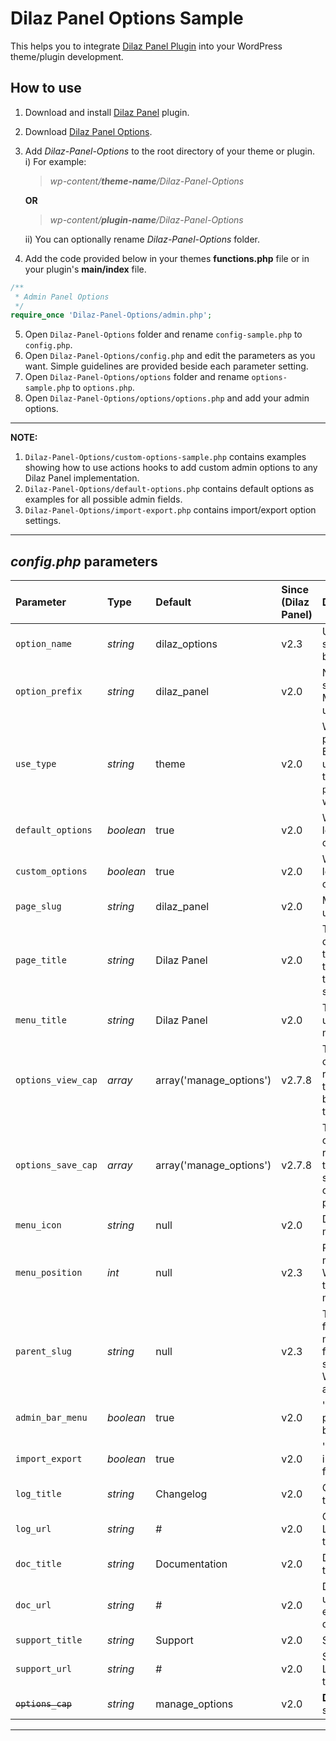 # Dilaz Panel Options Sample
This helps you to integrate [Dilaz Panel Plugin](https://github.com/Rodgath/Dilaz-Panel-Plugin) into your WordPress theme/plugin development. 

## How to use
1. Download and install [Dilaz Panel](https://github.com/Rodgath/Dilaz-Panel-Plugin/archive/master.zip) plugin.
2. Download [Dilaz Panel Options](https://github.com/Rodgath/Dilaz-Panel-Options/archive/master.zip).
3. Add *Dilaz-Panel-Options* to the root directory of your theme or plugin. <br />
   i) For example: <br />
      > *wp-content/__theme-name__/Dilaz-Panel-Options*
      
      __OR__
      
      > *wp-content/__plugin-name__/Dilaz-Panel-Options* <br />
      
   ii) You can optionally rename *Dilaz-Panel-Options* folder.
4. Add the code provided below in your themes __functions.php__ file or in your plugin's __main/index__ file. 
```php
/**
 * Admin Panel Options
 */
require_once 'Dilaz-Panel-Options/admin.php';
```
5. Open ```Dilaz-Panel-Options``` folder and rename ```config-sample.php``` to ```config.php```.
6. Open ```Dilaz-Panel-Options/config.php``` and edit the parameters as you want. Simple guidelines are provided beside each parameter setting.
7. Open ```Dilaz-Panel-Options/options``` folder and rename ```options-sample.php``` to ```options.php```.
8. Open ```Dilaz-Panel-Options/options/options.php``` and add your admin options. 

***

__NOTE:__
1. ```Dilaz-Panel-Options/custom-options-sample.php``` contains examples showing how to use actions hooks to add custom admin options to any Dilaz Panel implementation.
2. ```Dilaz-Panel-Options/default-options.php``` contains default options as examples for all possible admin fields.
3. ```Dilaz-Panel-Options/import-export.php``` contains import/export option settings.

***

## *config.php* parameters

| Parameter     | Type    | Default | Since (Dilaz Panel) | Details |
| :------------- |:----------|:----------| :-------------| :----- |
| `option_name`   | *string* | dilaz_options | v2.3 | Used to save settings. Must be unique. |
| `option_prefix` | *string* | dilaz_panel | v2.0 | Not used to save settings. Must be unique. |
| `use_type` | *string* | theme | v2.0 | Where the panel is used. Enter `theme` if used within a theme OR `plugin` if used within a plugin |
| `default_options` | *boolean* | true | v2.0 | Whether to load default options. |
| `custom_options` | *boolean* | true | v2.0 | Whether to load custom options. |
| `page_slug` | *string* | dilaz_panel | v2.0 | Must be unique. |
| `page_title` | *string* | Dilaz Panel | v2.0 | The text to be displayed in the title tags of the page when the menu is selected. |
| `menu_title` | *string* | Dilaz Panel | v2.0 | The text to be used for the menu. |
| `options_view_cap` | *array* | array('manage_options') | v2.7.8 | The capabilities required for this menu to be displayed to the user. |
| `options_save_cap` | *array* | array('manage_options') | v2.7.8 | The capabilities required for the user to save the options for the panel. |
| `menu_icon` | *string* | null | v2.0 | Dashicon menu icon. |
| `menu_position` | *int* | null | v2.3 | Position in menu order. Works with top-level menu only. |
| `parent_slug` | *string* | null | v2.3 | The slug name for the parent menu (or the file name of a standard WordPress admin page). |
| `admin_bar_menu` | *boolean* | true | v2.0 | 'true' to show panel in admin bar menu. |
| `import_export` | *boolean* | true | v2.0 | 'true' to enable import/export field. |
| `log_title` | *string* | Changelog | v2.0 | Changlelog title. |
| `log_url` | *string* | # | v2.0 | Changlelog url. Leave empty to disable. |
| `doc_title` | *string* | Documentation | v2.0 | Documentation title. |
| `doc_url` | *string* | # | v2.0 | Documentation url. Leave empty to disable. |
| `support_title` | *string* | Support | v2.0 | Support title. |
| `support_url` | *string* | # | v2.0 | Support url. Leave empty to disable. |
| ~~`options_cap`~~ | *string* | manage_options | v2.0 | __Deprecated__ since v2.7.8. |

*** 

